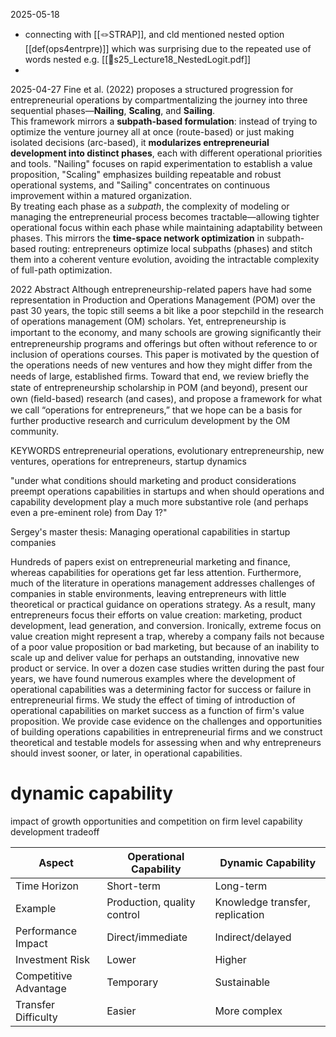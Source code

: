 2025-05-18
- connecting with [[🪢STRAP]], and cld mentioned nested option [[def(ops4entrpre)]] which was surprising due to the repeated use of words nested e.g. [[📝s25_Lecture18_NestedLogit.pdf]]
- 



2025-04-27
Fine et al. (2022) proposes a structured progression for entrepreneurial operations by compartmentalizing the journey into three sequential phases—**Nailing**, **Scaling**, and **Sailing**​.  
This framework mirrors a **subpath-based formulation**: instead of trying to optimize the venture journey all at once (route-based) or just making isolated decisions (arc-based), it **modularizes entrepreneurial development into distinct phases**, each with different operational priorities and tools. "Nailing" focuses on rapid experimentation to establish a value proposition, "Scaling" emphasizes building repeatable and robust operational systems, and "Sailing" concentrates on continuous improvement within a matured organization.  
By treating each phase as a _subpath_, the complexity of modeling or managing the entrepreneurial process becomes tractable—allowing tighter operational focus within each phase while maintaining adaptability between phases. This mirrors the **time-space network optimization** in subpath-based routing: entrepreneurs optimize local subpaths (phases) and stitch them into a coherent venture evolution, avoiding the intractable complexity of full-path optimization.


2022
 Abstract Although entrepreneurship-related papers have had some representation in Production and Operations Management (POM) over the past 30 years, the topic still seems a bit like a poor stepchild in the research of operations management (OM) scholars. Yet, entrepreneurship is important to the economy, and many schools are growing signiﬁcantly their entrepreneurship programs and offerings but often without reference to or inclusion of operations courses. This paper is motivated by the question of the operations needs of new ventures and how they might differ from the needs of large, established ﬁrms. Toward that end, we review brieﬂy the state of entrepreneurship scholarship in POM (and beyond), present our own (ﬁeld-based) research (and cases), and propose a framework for what we call “operations for entrepreneurs,” that we hope can be a basis for further productive research and curriculum development by the OM community.

KEYWORDS entrepreneurial operations, evolutionary entrepreneurship, new ventures, operations for entrepreneurs, startup dynamics

"under what conditions should marketing and product considerations preempt operations capabilities in startups and when should operations and capability development play a much more substantive role (and perhaps even a pre-eminent role) from Day 1?"

Sergey's master thesis: Managing operational capabilities in startup companies

Hundreds of papers exist on entrepreneurial marketing and finance, whereas capabilities for operations get far less attention. Furthermore, much of the literature in operations management addresses challenges of companies in stable environments, leaving entrepreneurs with little theoretical or practical guidance on operations strategy. As a result, many entrepreneurs focus their efforts on value creation: marketing, product development, lead generation, and conversion. Ironically, extreme focus on value creation might represent a trap, whereby a company fails not because of a poor value proposition or bad marketing, but because of an inability to scale up and deliver value for perhaps an outstanding, innovative new product or service. In over a dozen case studies written during the past four years, we have found numerous examples where the development of operational capabilities was a determining factor for success or failure in entrepreneurial firms. We study the effect of timing of introduction of operational capabilities on market success as a function of firm's value proposition. We provide case evidence on the challenges and opportunities of building operations capabilities in entrepreneurial firms and we construct theoretical and testable models for assessing when and why entrepreneurs should invest sooner, or later, in operational capabilities.



# dynamic capability

impact of growth opportunities and competition on firm level capability development tradeoff

| Aspect                | Operational Capability      | Dynamic Capability              |
| --------------------- | --------------------------- | ------------------------------- |
| Time Horizon          | Short-term                  | Long-term                       |
| Example               | Production, quality control | Knowledge transfer, replication |
| Performance Impact    | Direct/immediate            | Indirect/delayed                |
| Investment Risk       | Lower                       | Higher                          |
| Competitive Advantage | Temporary                   | Sustainable                     |
| Transfer Difficulty   | Easier                      | More complex                    |
